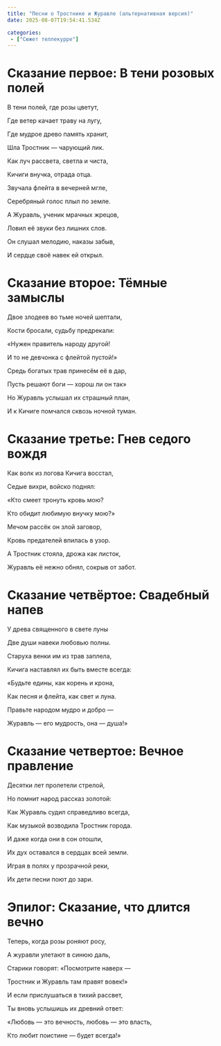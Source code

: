 ```yaml
---
title: "Песни о Тростнике и Журавле (альтернативная версия)"
date: 2025-08-07T19:54:41.534Z

categories:
 - ["Сюжет теллекурре"]
---
```


Сказание первое: В тени розовых полей
=====================================

В тени полей, где розы цветут,

Где ветер качает траву на лугу,

Где мудрое древо память хранит,

Шла Тростник — чарующий лик.

Как луч рассвета, светла и чиста,

Кичиги внучка, отрада отца.

Звучала флейта в вечерней мгле,

Серебряный голос плыл по земле.

А Журавль, ученик мрачных жрецов,

Ловил её звуки без лишних слов.

Он слушал мелодию, наказы забыв,

И сердце своё навек ей открыл.

Сказание второе: Тёмные замыслы
===============================

Двое злодеев во тьме ночей шептали,

Кости бросали, судьбу предрекали:

«Нужен правитель народу другой!

И то не девчонка с флейтой пустой!»

Средь богатых трав принесём её в дар,

Пусть решают боги — хорош ли он так»

Но Журавль услышал их страшный план,

И к Кичиге помчался сквозь ночной туман.

Сказание третье: Гнев седого вождя
==================================

Как волк из логова Кичига восстал,

Седые вихри, войско поднял:

«Кто смеет тронуть кровь мою?

Кто обидит любимую внучку мою?»

Мечом рассёк он злой заговор,

Кровь предателей впилась в узор.

А Тростник стояла, дрожа как листок,

Журавль её нежно обнял, сокрыв от забот.

Сказание четвёртое: Свадебный напев
===================================

У древа священного в свете луны

Две души навеки любовью полны.

Старуха венки им из трав заплела,

Кичига наставлял их быть вместе всегда:

«Будьте едины, как корень и крона,

Как песня и флейта, как свет и луна.

Правьте народом мудро и добро —

Журавль — его мудрость, она — душа!»

Сказание четвертое: Вечное правление
====================================

Десятки лет пролетели стрелой,

Но помнит народ рассказ золотой:

Как Журавль судил справедливо всегда,

Как музыкой возводила Тростник города.

И даже когда они в сон отошли,

Их дух оставался в сердцах всей земли.

Играя в полях у прозрачной реки,

Их дети песни поют до зари.

Эпилог: Сказание, что длится вечно
==================================

Теперь, когда розы роняют росу,

А журавли улетают в синюю даль,

Старики говорят: «Посмотрите наверх —

Тростник и Журавль там правят вовек!»

И если прислушаться в тихий рассвет,

Ты вновь услышишь их древний ответ:

«Любовь — это вечность, любовь — это власть,

Кто любит поистине — будет всегда!»
